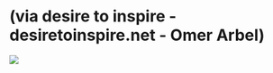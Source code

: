 <!--
id: 18596962277
link: http://tumblr.atmos.org/post/18596962277/via-desire-to-inspire-desiretoinspire-net
slug: via-desire-to-inspire-desiretoinspire-net
date: Thu Mar 01 2012 22:24:38 GMT-0800 (PST)
publish: 2012-03-01
tags: 
title: (via desire to inspire - desiretoinspire.net - Omer Arbel)
-->


(via desire to inspire - desiretoinspire.net - Omer Arbel)
==========================================================

![](http://31.media.tumblr.com/tumblr_m08v52xsR61qz4sngo1_1280.jpg)

